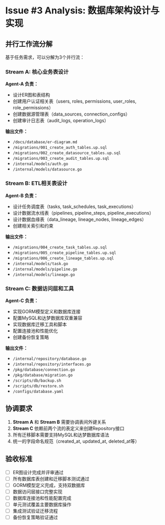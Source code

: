 # Issue #3 Analysis: 数据库架构设计与实现

## 并行工作流分解

基于任务需求，可以分解为3个并行流：

### Stream A: 核心业务表设计
**Agent-A 负责：**
- 设计ER图和表结构
- 创建用户认证相关表（users, roles, permissions, user_roles, role_permissions）
- 创建数据源管理表（data_sources, connection_configs）
- 创建审计日志表（audit_logs, operation_logs）

**输出文件：**
- `/docs/database/er-diagram.md`
- `/migrations/001_create_auth_tables.up.sql`
- `/migrations/002_create_datasource_tables.up.sql`
- `/migrations/003_create_audit_tables.up.sql`
- `/internal/models/auth.go`
- `/internal/models/datasource.go`

### Stream B: ETL相关表设计
**Agent-B 负责：**
- 设计任务调度表（tasks, task_schedules, task_executions）
- 设计数据流水线表（pipelines, pipeline_steps, pipeline_executions）
- 设计数据血缘表（data_lineage, lineage_nodes, lineage_edges）
- 创建相关索引和约束

**输出文件：**
- `/migrations/004_create_task_tables.up.sql`
- `/migrations/005_create_pipeline_tables.up.sql`
- `/migrations/006_create_lineage_tables.up.sql`
- `/internal/models/task.go`
- `/internal/models/pipeline.go`
- `/internal/models/lineage.go`

### Stream C: 数据访问层和工具
**Agent-C 负责：**
- 实现GORM模型定义和数据库连接
- 配置MySQL和达梦数据库双重兼容
- 实现数据库迁移工具和脚本
- 配置连接池和性能优化
- 创建备份恢复策略

**输出文件：**
- `/internal/repository/database.go`
- `/internal/repository/interfaces.go`
- `/pkg/database/connection.go`
- `/pkg/database/migration.go`
- `/scripts/db/backup.sh`
- `/scripts/db/restore.sh`
- `/configs/database.yaml`

## 协调要求

1. **Stream A** 和 **Stream B** 需要协调表间外键关系
2. **Stream C** 依赖前两个流的表定义来创建Repository接口
3. 所有迁移脚本需要支持MySQL和达梦数据库语法
4. 统一的字段命名规范（created_at, updated_at, deleted_at等）

## 验收标准

- [ ] ER图设计完成并评审通过
- [ ] 所有数据库表创建和迁移脚本测试通过
- [ ] GORM模型定义完成，支持双数据库
- [ ] 数据访问层接口完整实现
- [ ] 数据库连接池和性能配置完成
- [ ] 单元测试覆盖主要数据库操作
- [ ] 集成测试验证迁移流程
- [ ] 备份恢复策略验证通过